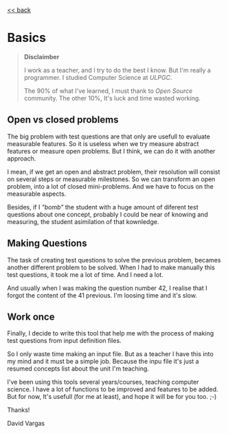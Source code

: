 
[<< back](../README.md)

# Basics

> **Disclaimber**
>
> I work as a teacher, and I try to do the best I know. But I'm really a programmer. I studied Computer Science at *ULPGC*.
>
> The 90% of what I've learned, I must thank to *Open Source* community.
The other 10%, It's luck and time wasted working.

## Open vs closed problems

The big problem with test questions are that only are usefull to evaluate
measurable features. So it is useless when we try measure abstract
features or measure open problems. But I think, we can do it with another approach.

I mean, if we get an open and abstract problem, their resolution will consist on several steps or measurable milestones. So we can transform an open problem, into a lot of closed mini-problems. And we have to focus on the measurable aspects.

Besides, if I *"bomb"* the student with a huge amount of diferent test questions about one concept, probably I could be near of knowing and measuring, the student asimilation of that kownledge.

## Making Questions

The task of creating test questions to solve the previous problem, becames another different problem to be solved. When I had to make manually this test questions, it took me a lot of time. And I need a lot.

And usually when I was making the question number 42, I realise that I forgot the content of the 41 previous. I'm loosing time and it's slow.

## Work once

Finally, I decide to write this tool that help me with the process of
making test questions from input definition files.

So I only waste time making an input file. But as a teacher I have this
into my mind and it must be a simple job. Because the inpu file it's just a resumed concepts list about the unit I'm teaching.

I've been using this tools several years/courses, teaching computer
science. I have a lot of functions to be improved and features to be added.
But for now, It's usefull (for me at least), and hope it will be for you too.
;-)

Thanks!

David Vargas
